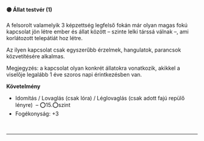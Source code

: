 #### 🟣 Állat testvér (1)

A felsorolt valamelyik 3 képzettség legfelső fokán már olyan magas fokú kapcsolat jön létre ember és állat között – szinte lelki társsá válnak –, ami korlátozott telepátiát hoz létre.

Az ilyen kapcsolat csak egyszerűbb érzelmek, hangulatok, parancsok közvetítésére alkalmas.

Megjegyzés: a kapcsolat olyan konkrét állatokra vonatkozik, akikkel a viselője legalább 1 éve szoros napi érintkezésben van.

**Követelmény**

- Idomítás / Lovaglás (csak lóra) / Léglovaglás (csak adott fajú repülő lényre) &nbsp;–&nbsp;⭕15.⭕szint<br />
- Fogékonyság: +3

<br />

---

